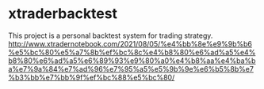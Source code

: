 # xtraderbacktest
This project is a personal backtest system for trading strategy.
http://www.xtradernotebook.com/2021/08/05/%e4%bb%8e%e9%9b%b6%e5%bc%80%e5%a7%8b%ef%bc%8c%e4%b8%80%e6%ad%a5%e4%b8%80%e6%ad%a5%e6%89%93%e9%80%a0%e4%b8%aa%e4%ba%ba%e7%9a%84%e7%ad%96%e7%95%a5%e5%9b%9e%e6%b5%8b%e7%b3%bb%e7%bb%9f%ef%bc%88%e5%bc%80/